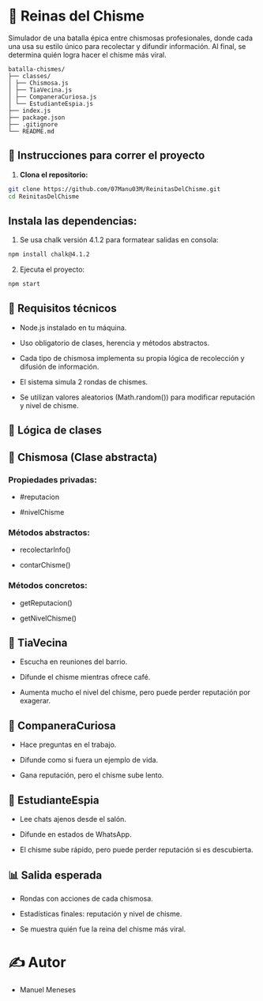 # 👑 Reinas del Chisme

Simulador de una batalla épica entre chismosas profesionales, donde cada una usa su estilo único para recolectar y difundir información. Al final, se determina quién logra hacer el chisme más viral.
```
batalla-chismes/
├── classes/
│ ├── Chismosa.js
│ ├── TiaVecina.js
│ ├── CompaneraCuriosa.js
│ └── EstudianteEspia.js
├── index.js
├── package.json
├── .gitignore
└── README.md
```

## 🚀 Instrucciones para correr el proyecto

1. **Clona el repositorio:**

```bash
git clone https://github.com/07Manu03M/ReinitasDelChisme.git
cd ReinitasDelChisme
```

## Instala las dependencias:
1. Se usa chalk versión 4.1.2 para formatear salidas en consola:

```bash
npm install chalk@4.1.2
```

2. Ejecuta el proyecto:

```bash
npm start
```

## 📌 Requisitos técnicos

- Node.js instalado en tu máquina.

- Uso obligatorio de clases, herencia y métodos abstractos.

- Cada tipo de chismosa implementa su propia lógica de recolección y difusión de información.

- El sistema simula 2 rondas de chismes.

- Se utilizan valores aleatorios (Math.random()) para modificar reputación y nivel de chisme.

## 🧠 Lógica de clases
## 🔹 Chismosa (Clase abstracta)

### Propiedades privadas:

- #reputacion

- #nivelChisme

### Métodos abstractos:

- recolectarInfo()

- contarChisme()

### Métodos concretos:

- getReputacion()

- getNivelChisme()

## 🔹 TiaVecina
- Escucha en reuniones del barrio.

- Difunde el chisme mientras ofrece café.

- Aumenta mucho el nivel del chisme, pero puede perder reputación por exagerar.

## 🔹 CompaneraCuriosa
- Hace preguntas en el trabajo.

- Difunde como si fuera un ejemplo de vida.

- Gana reputación, pero el chisme sube lento.

## 🔹 EstudianteEspia
- Lee chats ajenos desde el salón.

- Difunde en estados de WhatsApp.

- El chisme sube rápido, pero puede perder reputación si es descubierta.

## 📊 Salida esperada
- Rondas con acciones de cada chismosa.

- Estadísticas finales: reputación y nivel de chisme.

- Se muestra quién fue la reina del chisme más viral.

# ✍️ Autor
- Manuel Meneses

